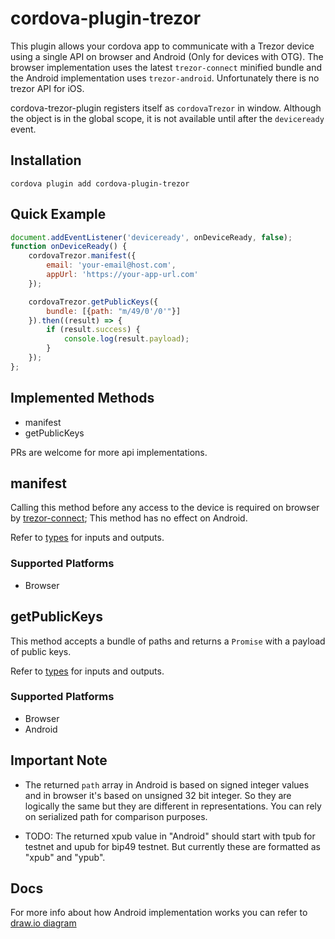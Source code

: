 # cordova-plugin-trezor

This plugin allows your cordova app to communicate with a Trezor device using a single API on browser and Android
(Only for devices with OTG). The browser implementation uses the latest `trezor-connect` minified bundle and the Android
implementation uses `trezor-android`. Unfortunately there is no trezor API for iOS.

cordova-trezor-plugin registers itself as `cordovaTrezor` in window.
Although the object is in the global scope, it is not available until after the `deviceready` event.

## Installation

    cordova plugin add cordova-plugin-trezor

## Quick Example

```js
document.addEventListener('deviceready', onDeviceReady, false);
function onDeviceReady() {
    cordovaTrezor.manifest({
        email: 'your-email@host.com',
        appUrl: 'https://your-app-url.com'
    });

    cordovaTrezor.getPublicKeys({
        bundle: [{path: "m/49/0'/0'"}]
    }).then((result) => {
        if (result.success) {
            console.log(result.payload);
        }
    });
};
```

## Implemented Methods

- manifest
- getPublicKeys

PRs are welcome for more api implementations.

## manifest

Calling this method before any access to the device is required on browser by
[trezor-connect](https://github.com/trezor/connect/blob/develop/docs/index.md#trezor-connect-manifest);
This method has no effect on Android.

Refer to [types](types/index.d.ts) for inputs and outputs.

### Supported Platforms

- Browser

## getPublicKeys

This method accepts a bundle of paths and returns a `Promise` with a payload of public keys.

Refer to [types](types/index.d.ts) for inputs and outputs.

### Supported Platforms

- Browser
- Android

## Important Note

- The returned `path` array in Android is based on signed integer values and in browser it's based on unsigned 32 bit integer.
So they are logically the same but they are different in representations. You can rely on serialized path for comparison purposes.

- TODO: The returned xpub value in "Android" should start with tpub for testnet and upub for bip49 testnet. But currently these are formatted as "xpub" and "ypub".

## Docs

For more info about how Android implementation works you can refer to [draw.io diagram](trezor-flow.drawio)
